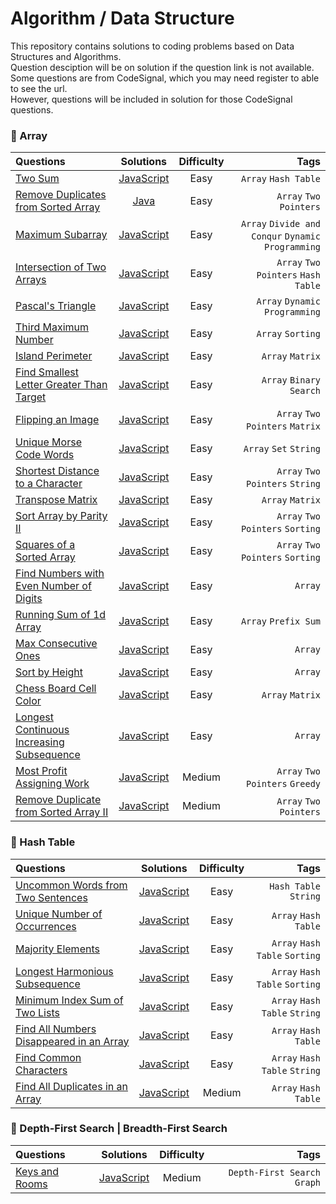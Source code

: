 # Algorithm / Data Structure
This repository contains solutions to coding problems based on Data Structures and Algorithms.\
Question desciption will be on solution if the question link is not available.\
Some questions are from CodeSignal, which you may need register to able to see the url.\
However, questions will be included in solution for those CodeSignal questions.

### :pushpin: Array

| Questions    | Solutions | Difficulty  | Tags   |
| :---        |    :----:   |        :---: |     ----: |
| [Two Sum](https://leetcode.com/problems/two-sum/) | [JavaScript](https://github.com/jungyup/algorithm-datastructure/blob/main/solutions/javascript/two-sum.js) | Easy  | `Array` `Hash Table` |
| [Remove Duplicates from Sorted Array](https://leetcode.com/problems/remove-duplicates-from-sorted-array/) | [Java](https://github.com/jungyup/algorithm-datastructure/blob/main/solutions/java/Array/remove-duplicates-from-sorted-array.java) | Easy | `Array` `Two Pointers`  |
| [Maximum Subarray](https://leetcode.com/problems/maximum-subarray/)  |  [JavaScript](https://github.com/jungyup/algorithm-datastructure/blob/main/solutions/javascript/Array/maximum-subarray.js)  | Easy  | `Array` `Divide and Conqur` `Dynamic Programming` |
| [Intersection of Two Arrays](https://leetcode.com/problems/intersection-of-two-arrays/) | [JavaScript](https://github.com/jungyup/algorithm-datastructure/blob/main/solutions/javascript/Array/intersection-of-two-arrays.js) | Easy | `Array` `Two Pointers` `Hash Table` |
| [Pascal's Triangle](https://leetcode.com/problems/pascals-triangle/) | [JavaScript](https://github.com/jungyup/algorithm-datastructure/blob/main/solutions/javascript/Array/pascals-triangle.js) | Easy | `Array` `Dynamic Programming` |
| [Third Maximum Number](https://leetcode.com/problems/third-maximum-number/) | [JavaScript](https://github.com/jungyup/algorithm-datastructure/blob/main/solutions/javascript/Array/third-maximum-number.js) | Easy | `Array` `Sorting` |
|[Island Perimeter](https://leetcode.com/problems/island-perimeter/) | [JavaScript](https://github.com/jungyup/algorithm-datastructure/blob/main/solutions/javascript/Array/island-perimeter.js) | Easy | `Array` `Matrix` |
|[Find Smallest Letter Greater Than Target](https://leetcode.com/problems/find-smallest-letter-greater-than-target/) | [JavaScript](https://github.com/jungyup/algorithm-datastructure/blob/main/solutions/javascript/Array/find-smallest-letter-greater-than-target.js) | Easy | `Array` `Binary Search` |
|[Flipping an Image](https://leetcode.com/problems/flipping-an-image/) | [JavaScript](https://github.com/jungyup/algorithm-datastructure/blob/main/solutions/javascript/Array/flipping-an-image.js) | Easy | `Array` `Two Pointers` `Matrix` |
|[Unique Morse Code Words](https://leetcode.com/problems/unique-morse-code-words/) | [JavaScript](https://github.com/jungyup/algorithm-datastructure/blob/main/solutions/javascript/Array/unique-morse-code-words.js) | Easy | `Array` `Set` `String` |
|[Shortest Distance to a Character](https://leetcode.com/problems/shortest-distance-to-a-character/) | [JavaScript](https://github.com/jungyup/algorithm-datastructure/blob/main/solutions/javascript/Array/shortest-distance-to-a-character.js) | Easy | `Array` `Two Pointers` `String` |
|[Transpose Matrix](https://leetcode.com/problems/transpose-matrix/) | [JavaScript](https://github.com/jungyup/algorithm-datastructure/blob/main/solutions/javascript/Array/transpose-matrix.js) | Easy | `Array` `Matrix` |
|[Sort Array by Parity II](https://leetcode.com/problems/sort-array-by-parity-ii/) | [JavaScript](https://github.com/jungyup/algorithm-datastructure/blob/main/solutions/javascript/Array/sort-array-by-parity-ii.js) | Easy | `Array` `Two Pointers` `Sorting` |
|[Squares of a Sorted Array](https://leetcode.com/problems/squares-of-a-sorted-array/) | [JavaScript](https://github.com/jungyup/algorithm-datastructure/blob/main/solutions/javascript/Array/squares-of-a-sorted-array.js) | Easy | `Array` `Two Pointers` `Sorting` |
|[Find Numbers with Even Number of Digits](https://leetcode.com/problems/find-numbers-with-even-number-of-digits/) | [JavaScript](https://github.com/jungyup/algorithm-datastructure/blob/main/solutions/javascript/Array/find-numbers-with-even-number-of-digits.js) | Easy | `Array` |
|[Running Sum of 1d Array](https://leetcode.com/problems/running-sum-of-1d-array/) | [JavaScript](https://github.com/jungyup/algorithm-datastructure/blob/main/solutions/javascript/Array/running-sum-of-1d-array.js) | Easy | `Array` `Prefix Sum` |
|[Max Consecutive Ones](https://leetcode.com/problems/max-consecutive-ones/) | [JavaScript](https://github.com/jungyup/algorithm-datastructure/blob/main/solutions/javascript/Array/max-consecutive-ones.js) | Easy | `Array` |
|[Sort by Height](https://app.codesignal.com/arcade/intro/level-3/D6qmdBL2NYz49XHwM) | [JavaScript](https://github.com/jungyup/algorithm-datastructure/blob/main/solutions/javascript/Array/sort-by-height.js) | Easy | `Array` |
[Chess Board Cell Color](https://app.codesignal.com/arcade/intro/level-6/t97bpjfrMDZH8GJhi) | [JavaScript](https://github.com/jungyup/algorithm-datastructure/blob/main/solutions/javascript/Array/chess-board-cell-color.js) | Easy | `Array` `Matrix` |
|[Longest Continuous Increasing Subsequence](https://leetcode.com/problems/longest-continuous-increasing-subsequence/) | [JavaScript](https://github.com/jungyup/algorithm-datastructure/blob/main/solutions/javascript/Array/longest-continuous-increasing-subsequence.js) | Easy | `Array` |
|[Most Profit Assigning Work](https://leetcode.com/problems/most-profit-assigning-work/) | [JavaScript](https://github.com/jungyup/algorithm-datastructure/blob/main/solutions/javascript/Array/most-profit-assigning-work.js) | Medium | `Array` `Two Pointers` `Greedy` |
|[Remove Duplicate from Sorted Array II](https://leetcode.com/problems/remove-duplicates-from-sorted-array-ii/) | [JavaScript](https://github.com/jungyup/algorithm-datastructure/blob/main/solutions/javascript/Array/remove-duplicates-from-sorted-array-ii.js) | Medium | `Array` `Two Pointers` |

### :pushpin: Hash Table

| Questions    | Solutions | Difficulty  | Tags   |
| :---        |    :----:   |        :---: |     ----: |
|[Uncommon Words from Two Sentences](https://leetcode.com/problems/uncommon-words-from-two-sentences/) | [JavaScript](https://github.com/jungyup/algorithm-datastructure/blob/main/solutions/javascript/Hash/uncommon-words-from-two-sentences.js) | Easy | `Hash Table` `String` |
|[Unique Number of Occurrences](https://leetcode.com/problems/unique-number-of-occurrences/) | [JavaScript](https://github.com/jungyup/algorithm-datastructure/blob/main/solutions/javascript/Hash/unique-number-of-occurrences.js) | Easy | `Array` `Hash Table` |
| [Majority Elements](https://leetcode.com/problems/majority-element/) |  [JavaScript](https://github.com/jungyup/algorithm-datastructure/blob/main/solutions/javascript/Array/majority-elements.js) | Easy  | `Array` `Hash Table` `Sorting` |
|[Longest Harmonious Subsequence](https://leetcode.com/problems/longest-harmonious-subsequence/) | [JavaScript](https://github.com/jungyup/algorithm-datastructure/blob/main/solutions/javascript/Array/longest-harmonious-subsequence.js) | Easy | `Array` `Hash Table` `Sorting` |
|[Minimum Index Sum of Two Lists](https://leetcode.com/problems/minimum-index-sum-of-two-lists/) | [JavaScript](https://github.com/jungyup/algorithm-datastructure/blob/main/solutions/javascript/Array/minimum-index-sum-of-two-lists.js) | Easy | `Array` `Hash Table` `String` |
| [Find All Numbers Disappeared in an Array](https://leetcode.com/problems/find-all-numbers-disappeared-in-an-array/) | [JavaScript](https://github.com/jungyup/algorithm-datastructure/blob/main/solutions/javascript/Array/find-all-numbers-disappeared-in-an-array.js) | Easy | `Array` `Hash Table` |
|[Find Common Characters](https://leetcode.com/problems/find-common-characters/) | [JavaScript](https://github.com/jungyup/algorithm-datastructure/blob/main/solutions/javascript/Array/find-common-characters.js) | Easy | `Array` `Hash Table` `String` |
|[Find All Duplicates in an Array](https://leetcode.com/problems/find-all-duplicates-in-an-array/) | [JavaScript](https://github.com/jungyup/algorithm-datastructure/blob/main/solutions/javascript/Array/find-all-duplicates-in-an-array.js) | Medium | `Array` `Hash Table` |

### :pushpin: Depth-First Search | Breadth-First Search

| Questions    | Solutions | Difficulty  | Tags   |
| :---        |    :----:   |        :---: |     ----: |
|[Keys and Rooms](https://leetcode.com/problems/keys-and-rooms/) | [JavaScript](https://github.com/jungyup/algorithm-datastructure/blob/main/solutions/javascript/DFS-BFS/keys-and-rooms.js) | Medium | `Depth-First Search` `Graph` |
